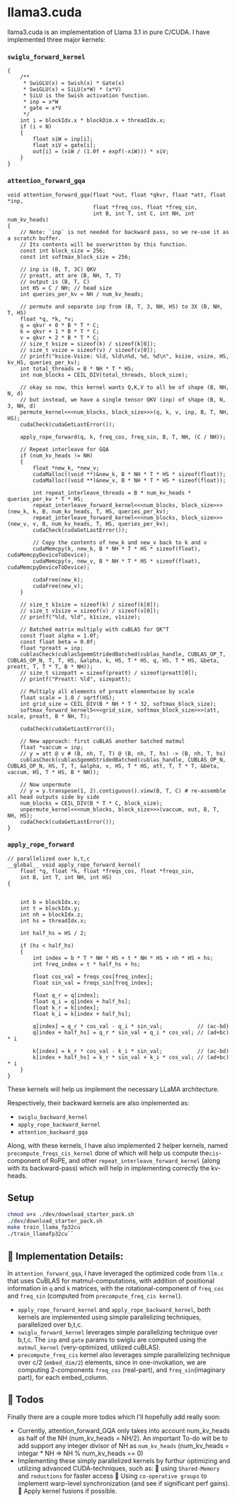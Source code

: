 # llama3.cuda

llama3.cuda is an implementation of Llama 3.1 in pure C/CUDA. I have implemented three major kernels:

### `swiglu_forward_kernel`

```__global__ void swiglu_forward_kernel(float *out, const float *inp, const float *gate, int N)
{
    /**
     * SwiGLU(x) = Swish(x) * Gate(x)
     * SwiGLU(x) = SiLU(x*W) * (x*V)
     * SiLU is the Swish activation function.
     * inp = x*W
     * gate = x*V
     */
    int i = blockIdx.x * blockDim.x + threadIdx.x;
    if (i < N)
    {
        float xiW = inp[i];
        float xiV = gate[i];
        out[i] = (xiW / (1.0f + expf(-xiW))) * xiV;
    }
}
```

### `attention_forward_gqa`

```
void attention_forward_gqa(float *out, float *qkvr, float *att, float *inp,
                           float *freq_cos, float *freq_sin,
                           int B, int T, int C, int NH, int num_kv_heads)
{
    // Note: `inp` is not needed for backward pass, so we re-use it as a scratch buffer.
    // Its contents will be overwritten by this function.
    const int block_size = 256;
    const int softmax_block_size = 256;

    // inp is (B, T, 3C) QKV
    // preatt, att are (B, NH, T, T)
    // output is (B, T, C)
    int HS = C / NH; // head size
    int queries_per_kv = NH / num_kv_heads;

    // permute and separate inp from (B, T, 3, NH, HS) to 3X (B, NH, T, HS)
    float *q, *k, *v;
    q = qkvr + 0 * B * T * C;
    k = qkvr + 1 * B * T * C;
    v = qkvr + 2 * B * T * C;
    // size_t ksize = sizeof(k) / sizeof(k[0]);
    // size_t vsize = sizeof(v) / sizeof(v[0]);
    // printf("ksize-Vsize: %ld, %ld\n%d, %d, %d\n", ksize, vsize, HS, kv_HS, queries_per_kv);
    int total_threads = B * NH * T * HS;
    int num_blocks = CEIL_DIV(total_threads, block_size);

    // okay so now, this kernel wants Q,K,V to all be of shape (B, NH, N, d)
    // but instead, we have a single tensor QKV (inp) of shape (B, N, 3, NH, d)
    permute_kernel<<<num_blocks, block_size>>>(q, k, v, inp, B, T, NH, HS);
    cudaCheck(cudaGetLastError());

    apply_rope_forward(q, k, freq_cos, freq_sin, B, T, NH, (C / NH));

    // Repeat interleave for GQA
    if (num_kv_heads != NH)
    {
        float *new_k, *new_v;
        cudaMalloc((void **)&new_k, B * NH * T * HS * sizeof(float));
        cudaMalloc((void **)&new_v, B * NH * T * HS * sizeof(float));

        int repeat_interleave_threads = B * num_kv_heads * queries_per_kv * T * HS;
        repeat_interleave_forward_kernel<<<num_blocks, block_size>>>(new_k, k, B, num_kv_heads, T, HS, queries_per_kv);
        repeat_interleave_forward_kernel<<<num_blocks, block_size>>>(new_v, v, B, num_kv_heads, T, HS, queries_per_kv);
        cudaCheck(cudaGetLastError());

        // Copy the contents of new_k and new_v back to k and v
        cudaMemcpy(k, new_k, B * NH * T * HS * sizeof(float), cudaMemcpyDeviceToDevice);
        cudaMemcpy(v, new_v, B * NH * T * HS * sizeof(float), cudaMemcpyDeviceToDevice);

        cudaFree(new_k);
        cudaFree(new_v);
    }

    // size_t k1size = sizeof(k) / sizeof(k[0]);
    // size_t v1size = sizeof(v) / sizeof(v[0]);
    // printf("%ld, %ld", k1size, v1size);

    // Batched matrix multiply with cuBLAS for QK^T
    const float alpha = 1.0f;
    const float beta = 0.0f;
    float *preatt = inp;
    cublasCheck(cublasSgemmStridedBatched(cublas_handle, CUBLAS_OP_T, CUBLAS_OP_N, T, T, HS, &alpha, k, HS, T * HS, q, HS, T * HS, &beta, preatt, T, T * T, B * NH));
    // size_t sizepatt = sizeof(preatt) / sizeof(preatt[0]);
    // printf("Preatt: %ld", sizepatt);

    // Multiply all elements of preatt elementwise by scale
    float scale = 1.0 / sqrtf(HS);
    int grid_size = CEIL_DIV(B * NH * T * 32, softmax_block_size);
    softmax_forward_kernel5<<<grid_size, softmax_block_size>>>(att, scale, preatt, B * NH, T);

    cudaCheck(cudaGetLastError());

    // New approach: first cuBLAS another batched matmul
    float *vaccum = inp;
    // y = att @ v # (B, nh, T, T) @ (B, nh, T, hs) -> (B, nh, T, hs)
    cublasCheck(cublasSgemmStridedBatched(cublas_handle, CUBLAS_OP_N, CUBLAS_OP_N, HS, T, T, &alpha, v, HS, T * HS, att, T, T * T, &beta, vaccum, HS, T * HS, B * NH));

    // Now unpermute
    // y = y.transpose(1, 2).contiguous().view(B, T, C) # re-assemble all head outputs side by side
    num_blocks = CEIL_DIV(B * T * C, block_size);
    unpermute_kernel<<<num_blocks, block_size>>>(vaccum, out, B, T, NH, HS);
    cudaCheck(cudaGetLastError());
}
```

### `apply_rope_forward`

```
// parallelized over b,t,c
__global__ void apply_rope_forward_kernel(
    float *q, float *k, float *freqs_cos, float *freqs_sin,
    int B, int T, int NH, int HS)
{


    int b = blockIdx.x;
    int t = blockIdx.y;
    int nh = blockIdx.z;
    int hs = threadIdx.x;

    int half_hs = HS / 2;

    if (hs < half_hs)
    {
        int index = b * T * NH * HS + t * NH * HS + nh * HS + hs;
        int freq_index = t * half_hs + hs;

        float cos_val = freqs_cos[freq_index];
        float sin_val = freqs_sin[freq_index];

        float q_r = q[index];
        float q_i = q[index + half_hs];
        float k_r = k[index];
        float k_i = k[index + half_hs];

        q[index] = q_r * cos_val - q_i * sin_val;           // (ac-bd)
        q[index + half_hs] = q_r * sin_val + q_i * cos_val; // (ad+bc) * i

        k[index] = k_r * cos_val - k_i * sin_val;           // (ac-bd)
        k[index + half_hs] = k_r * sin_val + k_i * cos_val; // (ad+bc) * i
    }
}
```

These kernels will help us implement the necessary LLaMA architecture.

Respectively, their backward kernels are also implemented as:

- `swiglu_backward_kernel`
- `apply_rope_backward_kernel`
- `attention_backward_gqa`

Along, with these kernels, I have also implemented 2 helper kernels, named `precompute_freqs_cis_kernel` done of which will help us compute the`cis`-component of RoPE, and other `repeat_interleave_forward_kernel` (along with its backward-pass) which will help in implementing correctly the kv-heads.

## Setup

```bash
chmod u+x ./dev/download_starter_pack.sh
./dev/download_starter_pack.sh
make train_llama_fp32cu
./train_llamafp32cu``
```

## 📝 Implementation Details:

In `attention_forward_gqa`, I have leveraged the optimized code from `llm.c` that uses CuBLAS for matmul-computations, with addition of positional information in `q` and `k` matrices, with the rotational-component of `freq_cos` and `freq_sin` (computed from `precompute_freq_cis kernel`).

- `apply_rope_forward_kernel` and `apply_rope_backward_kernel`, both kernels are implemented using simple parallelizing techniques, parallelized over b,t,c.
- `swiglu_forward_kernel` leverages simple parallelizing technique over b,t,c. The `inp` and `gate` params to swiglu are computed using the `matmul_kernel` (very-optimized, utilized cuBLAS).
- `precompute_freq_cis` kernel also leverages simple parallelizing technique over c/2 (`embed_dim/2`) elements, since in one-invokation, we are computing 2-components `freq_cos` (real-part), and `freq_sin`(imaginary part), for each embed_column.



## 🤞 Todos

Finally there are a couple more todos which I'll hopefully add really soon:
* Currently, attention_forward_GQA only takes into account num_kv_heads as half of the NH (num_kv_heads = NH/2). An important To-do will be to add support any integer divisor of NH as `num_kv_heads` (num_kv_heads = integar \* NH => NH % num_kv_heads == 0) 
* Implementing these simply parallelized kernels by furthur optimizing and utilizing advanced CUDA-techniques, such as: 
 🌟 using `Shared-Memory` and `reductions` for faster access 
 🌟 Using `co-operative groups` to implement warp-level synchronization (and see if significant perf gains).
 🌟 Apply kernel fusions if possible.